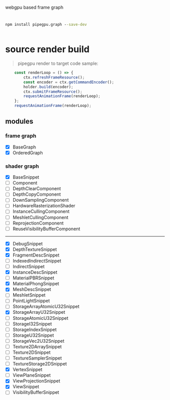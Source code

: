 webgpu based frame graph

# 
```cmd
npm install pipegpu.graph --save-dev
```

```typescript

```

# source render build
> pipegpu render to target code sample:
```typescript
    const renderLoop = () => {
        ctx.refreshFrameResource();
        const encoder = ctx.getCommandEncoder();
        holder.build(encoder);
        ctx.submitFrameResource();
        requestAnimationFrame(renderLoop);
    };
    requestAnimationFrame(renderLoop);
```

## modules
### frame graph
- [x] BaseGraph
- [x] OrderedGraph

### shader graph
- [x] BaseSnippet
- [ ] Component
- [ ] DepthClearComponent 
- [ ] DepthCopyComponent
- [ ] DownSamplingComponent
- [ ] HardwareRasterizationShader
- [ ] InstanceCullingComponent
- [ ] MeshletCullingComponent
- [ ] ReprojectionComponent
- [ ] ReuseVisibilityBufferComponent
---
- [x] DebugSnippet 
- [x] DepthTextureSnippet 
- [x] FragmentDescSnippet 
- [ ] IndexedIndirectSnippet 
- [ ] IndirectSnippet 
- [x] InstanceDescSnippet 
- [ ] MaterialPBRSnippet 
- [x] MaterialPhongSnippet 
- [x] MeshDescSnippet 
- [ ] MeshletSnippet 
- [ ] PointLightSnippet 
- [ ] StorageArrayAtomicU32Snippet 
- [x] StorageArrayU32Snippet 
- [ ] StorageAtomicU32Snippet 
- [ ] StorageI32Snippet 
- [ ] StorageIndexSnippet 
- [ ] StorageU32Snippet 
- [ ] StorageVec2U32Snippet 
- [ ] Texture2DArraySnippet 
- [ ] Texture2DSnippet 
- [ ] TextureSamplerSnippet 
- [ ] TextureStorage2DSnippet 
- [x] VertexSnippet 
- [ ] ViewPlaneSnippet 
- [x] ViewProjectionSnippet 
- [x] ViewSnippet 
- [ ] VisibilityBufferSnippet